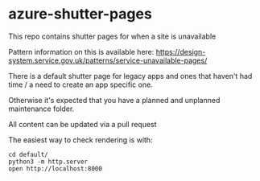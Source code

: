 # azure-shutter-pages

This repo contains shutter pages for when a site is unavailable

Pattern information on this is available here:
https://design-system.service.gov.uk/patterns/service-unavailable-pages/

There is a default shutter page for legacy apps and ones that haven't had time / a need to create an app specific one.

Otherwise it's expected that you have a planned and unplanned maintenance folder.

All content can be updated via a pull request

The easiest way to check rendering is with:

```shell
cd default/
python3 -m http.server
open http://localhost:8000
```

